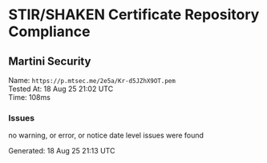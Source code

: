 # STIR/SHAKEN Certificate Repository Compliance

## Martini Security

Name: `https://p.mtsec.me/2e5a/Kr-d5JZhX9OT.pem`\
Tested At: 18 Aug 25 21:02 UTC\
Time: 108ms

### Issues

no warning, or error, or notice date level issues were found

Generated: 18 Aug 25 21:13 UTC